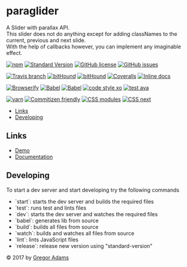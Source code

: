 # paraglider

A Slider with parallax API.  
This slider does not do anything except for adding classNames to the current, previous and next slide.  
With the help of callbacks however, you can implement any imaginable effect.

[![npm](https://img.shields.io/npm/v/paraglider.svg?style=flat-square)](https://www.npmjs.com/package/paraglider)
[![Standard Version](https://img.shields.io/badge/release-standard%20version-44aa44.svg?style=flat-square)](https://github.com/conventional-changelog/standard-version)
[![GitHub license](https://img.shields.io/badge/license-MIT-blue.svg?style=flat-square)](https://raw.githubusercontent.com/pixelass/paraglider/master/LICENSE)
[![GitHub issues](https://img.shields.io/github/issues/pixelass/paraglider.svg?style=flat-square)](https://github.com/pixelass/paraglider/issues)

[![Travis branch](https://img.shields.io/travis/pixelass/paraglider/master.svg?style=flat-square)](https://travis-ci.org/pixelass/paraglider)
[![bitHound](https://img.shields.io/bithound/code/github/pixelass/paraglider.svg?style=flat-square)](https://www.bithound.io/github/pixelass/paraglider)
[![bitHound](https://img.shields.io/bithound/devDependencies/github/pixelass/paraglider.svg?style=flat-square)](https://www.bithound.io/github/pixelass/paraglider)
[![Coveralls](https://img.shields.io/coveralls/pixelass/paraglider.svg?style=flat-square)](https://coveralls.io/github/pixelass/paraglider)
[![Inline docs](http://inch-ci.org/github/pixelass/paraglider.svg?branch=master)](http://inch-ci.org/github/pixelass/paraglider)

[![Browserify](https://img.shields.io/badge/build-browserify-3c6991.svg?style=flat-square)](http://browserify.org/)
[![Babel](https://img.shields.io/badge/babel-stage--2-f5da55.svg?style=flat-square)](http://babeljs.io/docs/plugins/preset-stage-2/)
[![Babel](https://img.shields.io/badge/babel-transform--runtime-f5da55.svg?style=flat-square)](http://babeljs.io/docs/plugins/transform-runtime/)
[![code style xo](https://img.shields.io/badge/code_style-XO-64d8c7.svg?style=flat-square)](https://github.com/sindresorhus/xo)
[![test ava](https://img.shields.io/badge/test-🚀_AVA-0e1d5c.svg?style=flat-square)](https://github.com/avajs/ava)

[![yarn](https://img.shields.io/badge/yarn-friendly-2c8ebb.svg?style=flat-square)](https://yarnpkg.com/)
[![Commitizen friendly](https://img.shields.io/badge/commitizen-friendly-44aa44.svg?style=flat-square)](http://commitizen.github.io/cz-cli/)
[![CSS modules](https://img.shields.io/badge/css-modules-44aa44.svg?style=flat-square)](https://github.com/css-modules/css-modulesify)
[![CSS next](https://img.shields.io/badge/css-next-44aa44.svg?style=flat-square)](http://cssnext.io/)

<!-- toc -->

- [Links](#links)
- [Developing](#developing)

<!-- tocstop -->

## Links
* [Demo](https://pixelass.github.io/paraglider/)
* [Documentation](https://pixelass/.github.io/paraglider/api/)


## Developing

To start a dev server and start developing try the following commands

* \`start\`: starts the dev server and builds the required files
* \`test\`: runs test and lints files
* \`dev\`: starts the dev server and watches the required files
* \`babel\`: generates lib from source
* \`build\`: builds all files from source
* \`watch\`: builds and watches all files from source
* \`lint\`: lints JavaScript files
* \`release\`: release new version using "standard-version"

© 2017 by [Gregor Adams](greg@pixelass.com)
